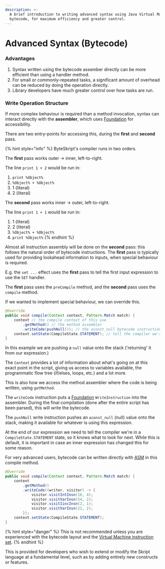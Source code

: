 ```yaml
---
description: >-
  A brief introduction to writing advanced syntax using Java Virtual Machine
  bytecode, for maximum efficiency and greater control.
---
```


# Advanced Syntax (Bytecode)

### Advantages

1. Syntax written using the bytecode assember directly can be more efficient than using a handler method.
2. For small or commonly-repeated tasks, a significant amount of overhead can be reduced by doing the operation directly.
3. Library developers have much greater control over how tasks are run.

### Write Operation Structure

If more complex behaviour is required than a method invocation, syntax can interact directly with the **assembler**, which uses [Foundation](https://github.com/Moderocky/Foundation) for accessibility.

There are two entry-points for accessing this, during the **first** and **second** pass.

{% hint style="info" %}
ByteSkript's compiler runs in two orders.

The **first** pass works outer -> inner, left-to-right.

The line `print 1 + 2` would be run in:

1. `print %Object%`
2. `%Object% + %Object%`
3. 1 (literal)
4. 2 (literal)

The **second** pass works inner -> outer, left-to-right.

The line `print 1 + 1` would be run in:

1. 1 (literal)
2. 2 (literal)
3. `%Object% + %Object%`
4. `print %Object%`
{% endhint %}

Almost all instruction assembly will be done on the **second** pass: this follows the natural order of bytecode instructions. The **first** pass is typically used for providing lookahead information to inputs, when special behaviour is required.

E.g. the `set ...` effect uses the **first** pass to tell the first input expression to use the `SET` handler.

The **first** pass uses the `preCompile` method, and the **second** pass uses the `compile` method.

If we wanted to implement special behaviour, we can override this.

```java
@Override
public void compile(Context context, Pattern.Match match) {
    context // the compile context of this use
        .getMethod() // the method assembler
        .writeCode(pushNull()); // the aconst_null bytecode instruction
    context.setState(CompileState.STATEMENT); // tell the compiler we're still in a line of code
}
```

In this example we are pushing a `null` value onto the stack ('returning' it from our expression.)

The `Context` provides a lot of information about what's going on at this exact point in the script, giving us access to variables available, the programmatic flow tree (if/elses, loops, etc.) and a lot more.

This is also how we access the method assembler where the code is being written, using `getMethod`.

The `writeCode` instruction puts a [Foundation](https://github.com/Moderocky/Foundation) `WriteInstruction` into the assembler. During the final compilation (done after the entire script has been parsed), this will write the bytecode.

The `pushNull` write instruction pushes an `aconst_null` (null) value onto the stack, making it available for whatever is using this expression.

At the end of our expression we need to tell the compiler we're in a `CompileState.STATEMENT` state, so it knows what to look for next. While this is default, it is important in case an inner expression has changed this for some reason.

For very advanced users, bytecode can be written directly with [ASM](https://asm.ow2.io) in this compile method.

```java
@Override
public void compile(Context context, Pattern.Match match) {
    context
        .getMethod()
        .writeCode((writer, visitor) -> {
            visitor.visitIntInsn(16, 4);
            visitor.visitVarInsn(54, 2);
            visitor.visitIincInsn(2, 1);
            visitor.visitVarInsn(21, 2);
        });
    context.setState(CompileState.STATEMENT);
}
```

{% hint style="danger" %}
This is not recommended unless you are experienced with the bytecode layout and the [Virtual Machine instruction set](https://docs.oracle.com/javase/specs/jvms/se17/html/jvms-6.html).
{% endhint %}

This is provided for developers who wish to extend or modify the Skript language at a fundamental level, such as by adding entirely new constructs or features.
